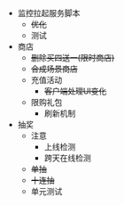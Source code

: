 - 监控拉起服务脚本
	- <s>优化</s>
	- 测试
- 商店
	- <s>删除买四送一(限时商店)</s>
	- <s>合成场景商店</s>
	- 充值活动
		- <s>客户端处理UI变化</s>
	- 限购礼包
		- 刷新机制
- 抽奖
	- 注意
		- 上线检测
		- 跨天在线检测
	- <s>单抽</s>
	- <s>十连抽</s>
	- 单元测试